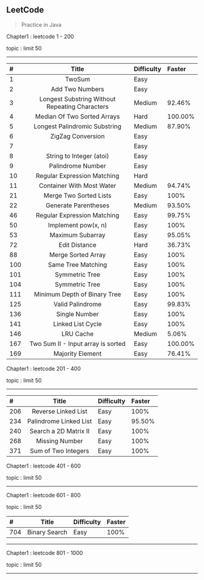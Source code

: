 ## LeetCode

> Practice in Java

Chapter1 : leetcode 1 - 200

topic : limit 50

---

|    # | Title | Difficulty |  Faster
| :--- | :----: | :----      | :----|
|    1 | TwoSum |  Easy      | |
|    2 | Add Two Numbers    |   Easy      | |
|    3 | Longest Substring Without Repeating Characters  |   Medium      | 92.46% |
|    4 | Median Of Two Sorted Arrays  |   Hard      | 100.00%  |
|    5 | Longest Palindromic Substring  |   Medium      | 87.90%|
|    6 | ZigZag Conversion  |   Easy      | |
|    7 |   |   Easy      | |
|    8 | String to Integer (atoi)  |   Easy      | |
|    9 | Palindrome Number  |   Easy      | |
|    10 | Regular Expression Matching  |   Hard      | |
|    11 | Container With Most Water  |   Medium      | 94.74% |
|    21 | Merge Two Sorted Lists  |   Easy      | 100% |
|    22 | Generate Parentheses  |   Medium      | 93.50% |
|    46 | Regular Expression Matching  |   Easy      | 99.75% |
|    50 | Implement pow(x, n)  |   Easy      | 100% |
|    53 | Maximum Subarray  |   Easy      | 95.05% |
|    72 | Edit Distance  |   Hard      | 36.73% |
|    88 | Merge Sorted Array  |   Easy      | 100% |
|    100 | Same Tree Matching  |   Easy      | 100% |
|    101 | Symmetric Tree  |   Easy      | 100% |
|    104 | Symmetric Tree  |   Easy      | 100% |
|  111 | Minimum Depth of Binary Tree  |   Easy      | 100%|
|  125 | Valid Palindrome  |   Easy      | 99.83%|
|  136 | Single Number  |   Easy      | 100%|
|  141 | Linked List Cycle  |   Easy      | 100%|
|  146 | LRU Cache  |   Medium      | 5.06%|
|  167 | Two Sum II - Input array is sorted  |   Easy      | 100.00%|
|  169 | Majority Element  |   Easy      | 76.41%|

Chapter1 : leetcode 201 - 400

topic : limit 50

---

|    # | Title | Difficulty |  Faster
| :--- | :----: | :----      | :----|
|    206 | Reverse Linked List |  Easy      | 100% |
|    234 | Palindrome Linked List    |   Easy      | 95.50% |
|    240 | Search a 2D Matrix II |  Easy      | 100% |
|    268 |  Missing Number |  Easy      | 100% |
|    371 |  Sum of Two Integers |  Easy      | 100% |

Chapter1 : leetcode 401 - 600

topic : limit 50

---


Chapter1 : leetcode 601 - 800

topic : limit 50

|    # | Title | Difficulty |  Faster
| :--- | :----: | :----      | :----|
|    704 | Binary Search |  Easy      | 100% |

---

Chapter1 : leetcode 801 - 1000

topic : limit 50

---

